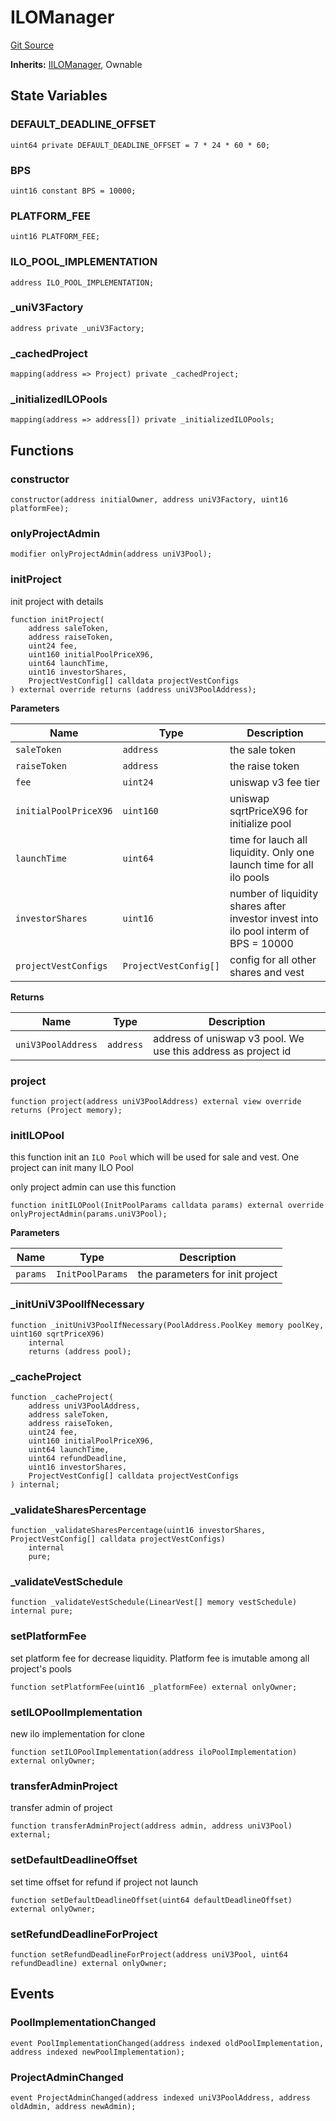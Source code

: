 # ILOManager
[Git Source](https://github.com/KYRDTeam/ilo-contracts/blob/1de4d92cce6f0722e8736db455733703c706f30f/src/ILOManager.sol)

**Inherits:**
[IILOManager](/src/interfaces/IILOManager.sol/interface.IILOManager.md), Ownable


## State Variables
### DEFAULT_DEADLINE_OFFSET

```solidity
uint64 private DEFAULT_DEADLINE_OFFSET = 7 * 24 * 60 * 60;
```


### BPS

```solidity
uint16 constant BPS = 10000;
```


### PLATFORM_FEE

```solidity
uint16 PLATFORM_FEE;
```


### ILO_POOL_IMPLEMENTATION

```solidity
address ILO_POOL_IMPLEMENTATION;
```


### _uniV3Factory

```solidity
address private _uniV3Factory;
```


### _cachedProject

```solidity
mapping(address => Project) private _cachedProject;
```


### _initializedILOPools

```solidity
mapping(address => address[]) private _initializedILOPools;
```


## Functions
### constructor


```solidity
constructor(address initialOwner, address uniV3Factory, uint16 platformFee);
```

### onlyProjectAdmin


```solidity
modifier onlyProjectAdmin(address uniV3Pool);
```

### initProject

init project with details


```solidity
function initProject(
    address saleToken,
    address raiseToken,
    uint24 fee,
    uint160 initialPoolPriceX96,
    uint64 launchTime,
    uint16 investorShares,
    ProjectVestConfig[] calldata projectVestConfigs
) external override returns (address uniV3PoolAddress);
```
**Parameters**

|Name|Type|Description|
|----|----|-----------|
|`saleToken`|`address`|the sale token|
|`raiseToken`|`address`|the raise token|
|`fee`|`uint24`|uniswap v3 fee tier|
|`initialPoolPriceX96`|`uint160`|uniswap sqrtPriceX96 for initialize pool|
|`launchTime`|`uint64`|time for lauch all liquidity. Only one launch time for all ilo pools|
|`investorShares`|`uint16`|number of liquidity shares after investor invest into ilo pool interm of BPS = 10000|
|`projectVestConfigs`|`ProjectVestConfig[]`|config for all other shares and vest|

**Returns**

|Name|Type|Description|
|----|----|-----------|
|`uniV3PoolAddress`|`address`|address of uniswap v3 pool. We use this address as project id|


### project


```solidity
function project(address uniV3PoolAddress) external view override returns (Project memory);
```

### initILOPool

this function init an `ILO Pool` which will be used for sale and vest. One project can init many ILO Pool

only project admin can use this function


```solidity
function initILOPool(InitPoolParams calldata params) external override onlyProjectAdmin(params.uniV3Pool);
```
**Parameters**

|Name|Type|Description|
|----|----|-----------|
|`params`|`InitPoolParams`|the parameters for init project|


### _initUniV3PoolIfNecessary


```solidity
function _initUniV3PoolIfNecessary(PoolAddress.PoolKey memory poolKey, uint160 sqrtPriceX96)
    internal
    returns (address pool);
```

### _cacheProject


```solidity
function _cacheProject(
    address uniV3PoolAddress,
    address saleToken,
    address raiseToken,
    uint24 fee,
    uint160 initialPoolPriceX96,
    uint64 launchTime,
    uint64 refundDeadline,
    uint16 investorShares,
    ProjectVestConfig[] calldata projectVestConfigs
) internal;
```

### _validateSharesPercentage


```solidity
function _validateSharesPercentage(uint16 investorShares, ProjectVestConfig[] calldata projectVestConfigs)
    internal
    pure;
```

### _validateVestSchedule


```solidity
function _validateVestSchedule(LinearVest[] memory vestSchedule) internal pure;
```

### setPlatformFee

set platform fee for decrease liquidity. Platform fee is imutable among all project's pools


```solidity
function setPlatformFee(uint16 _platformFee) external onlyOwner;
```

### setILOPoolImplementation

new ilo implementation for clone


```solidity
function setILOPoolImplementation(address iloPoolImplementation) external onlyOwner;
```

### transferAdminProject

transfer admin of project


```solidity
function transferAdminProject(address admin, address uniV3Pool) external;
```

### setDefaultDeadlineOffset

set time offset for refund if project not launch


```solidity
function setDefaultDeadlineOffset(uint64 defaultDeadlineOffset) external onlyOwner;
```

### setRefundDeadlineForProject


```solidity
function setRefundDeadlineForProject(address uniV3Pool, uint64 refundDeadline) external onlyOwner;
```

## Events
### PoolImplementationChanged

```solidity
event PoolImplementationChanged(address indexed oldPoolImplementation, address indexed newPoolImplementation);
```

### ProjectAdminChanged

```solidity
event ProjectAdminChanged(address indexed uniV3PoolAddress, address oldAdmin, address newAdmin);
```

